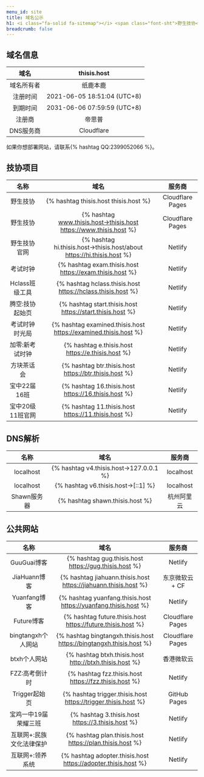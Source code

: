 ```yaml
---
menu_id: site
title: 域名公示
h1: <i class="fa-solid fa-sitemap"></i> <span class="font-sht">野生技协</span>域名使用情况（下挂站点）
breadcrumb: false
---
```


## 域名信息

|    域名    |         thisis.host         |
| :--------: | :-------------------------: |
| 域名所有者 |          纸鹿本鹿           |
|  注册时间  | 2021-06-05 18:51:04 (UTC+8) |
|  到期时间  | 2031-06-06 07:59:59 (UTC+8) |
|   注册商   |           帝思普            |
| DNS服务商  |         Cloudflare          |

如果你想部署网站，请联系{% hashtag QQ:2399052066 %}。

## <span class="font-sht">技协</span>项目

|       名称       |                                 域名                                  |      服务商      |
| :--------------: | :-------------------------------------------------------------------: | :--------------: |
|     野生技协     |                 {% hashtag thisis.host thisis.host %}                 | Cloudflare Pages |
|     野生技协     |   {% hashtag www.thisis.host→thisis.host https://www.thisis.host %}   | Cloudflare Pages |
|   野生技协官网   | {% hashtag hi.thisis.host→thisis.host/about https://hi.thisis.host %} |     Netlify      |
|     考试时钟     |        {% hashtag exam.thisis.host https://exam.thisis.host %}        |     Netlify      |
|  Hclass班级工具  |      {% hashtag hclass.thisis.host https://hclass.thisis.host %}      |     Netlify      |
| 腾空:技协起始页  |       {% hashtag start.thisis.host https://start.thisis.host %}       |     Netlify      |
|  考试时钟时光局  |    {% hashtag examined.thisis.host https://examined.thisis.host %}    |     Netlify      |
| 加零:新考试时钟  |           {% hashtag e.thisis.host https://e.thisis.host %}           |     Netlify      |
|    方块茶话会    |         {% hashtag btr.thisis.host https://btr.thisis.host %}         |     Netlify      |
|   宝中22届16班   |          {% hashtag 16.thisis.host https://16.thisis.host %}          |     Netlify      |
| 宝中20级11班官网 |          {% hashtag 11.thisis.host https://11.thisis.host %}          |     Netlify      |

## DNS解析

|     名称      |                  域名                  |   服务商   |
| :-----------: | :------------------------------------: | :--------: |
|   localhost   | {% hashtag v4.thisis.host→127.0.0.1 %} | localhost  |
|   localhost   |   {% hashtag v6.thisis.host→[::1] %}   | localhost  |
|  Shawn服务器  |    {% hashtag shawn.thisis.host %}     | 杭州阿里云 |

## 公共网站

|           名称           |                                域名                                 |      服务商      |
| :----------------------: | :-----------------------------------------------------------------: | :--------------: |
|       GuuGuai博客        |        {% hashtag gug.thisis.host https://gug.thisis.host %}        |     Netlify      |
|       JiaHuann博客       |   {% hashtag jiahuann.thisis.host https://jiahuann.thisis.host %}   | 东京微软云 + CF  |
|       Yuanfang博客       |   {% hashtag yuanfang.thisis.host https://yuanfang.thisis.host %}   |     Netlify      |
|        Future博客        |     {% hashtag future.thisis.host https://future.thisis.host %}     | Cloudflare Pages |
|    bingtangxh个人网站    | {% hashtag bingtangxh.thisis.host https://bingtangxh.thisis.host %} | Cloudflare Pages |
|       btxh个人网站       |       {% hashtag btxh.thisis.host http://btxh.thisis.host %}        |    香港微软云    |
|      FZZ:高考倒计时      |        {% hashtag fzz.thisis.host https://fzz.thisis.host %}        |     Netlify      |
|      Trigger起始页       |    {% hashtag trigger.thisis.host https://trigger.thisis.host %}    |   GitHub Pages   |
|   宝鸡一中19届荣耀三班   |          {% hashtag 3.thisis.host https://3.thisis.host %}          |     Netlify      |
| 互联网+:民族文化法律保护 |       {% hashtag plan.thisis.host https://plan.thisis.host %}       |     Netlify      |
|     互联网+:领养系统     |    {% hashtag adopter.thisis.host https://adopter.thisis.host %}    |     Netlify      |
